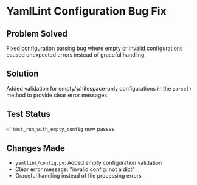 # YamlLint Configuration Bug Fix

## Problem Solved
Fixed configuration parsing bug where empty or invalid configurations caused unexpected errors instead of graceful handling.

## Solution
Added validation for empty/whitespace-only configurations in the `parse()` method to provide clear error messages.

## Test Status
✅ `test_run_with_empty_config` now passes

## Changes Made
- `yamllint/config.py`: Added empty configuration validation
- Clear error message: "invalid config: not a dict"
- Graceful handling instead of file processing errors 